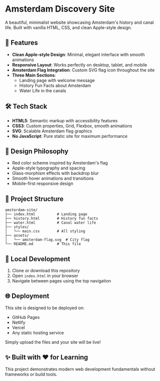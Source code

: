 # Amsterdam Discovery Site

A beautiful, minimalist website showcasing Amsterdam's history and canal life. Built with vanilla HTML, CSS, and clean Apple-style design.

## 🌟 Features

- **Clean Apple-style Design**: Minimal, elegant interface with smooth animations
- **Responsive Layout**: Works perfectly on desktop, tablet, and mobile
- **Amsterdam Flag Integration**: Custom SVG flag icon throughout the site
- **Three Main Sections**:
  - Landing page with welcome message
  - History Fun Facts about Amsterdam
  - Water Life in the canals

## 🛠️ Tech Stack

- **HTML5**: Semantic markup with accessibility features
- **CSS3**: Custom properties, Grid, Flexbox, smooth animations
- **SVG**: Scalable Amsterdam flag graphics
- **No JavaScript**: Pure static site for maximum performance

## 🎨 Design Philosophy

- Red color scheme inspired by Amsterdam's flag
- Apple-style typography and spacing
- Glass-morphism effects with backdrop blur
- Smooth hover animations and transitions
- Mobile-first responsive design

## 📁 Project Structure

```
amsterdam-site/
├── index.html          # Landing page
├── history.html        # History fun facts
├── water.html          # Canal water life
├── styles/
│   └── main.css        # All styling
├── assets/
│   └── amsterdam-flag.svg  # City flag
└── README.md           # This file
```

## 🚀 Local Development

1. Clone or download this repository
2. Open `index.html` in your browser
3. Navigate between pages using the top navigation

## 🌐 Deployment

This site is designed to be deployed on:
- GitHub Pages
- Netlify
- Vercel
- Any static hosting service

Simply upload the files and your site will be live!

## ✨ Built with ❤️ for Learning

This project demonstrates modern web development fundamentals without frameworks or build tools.
